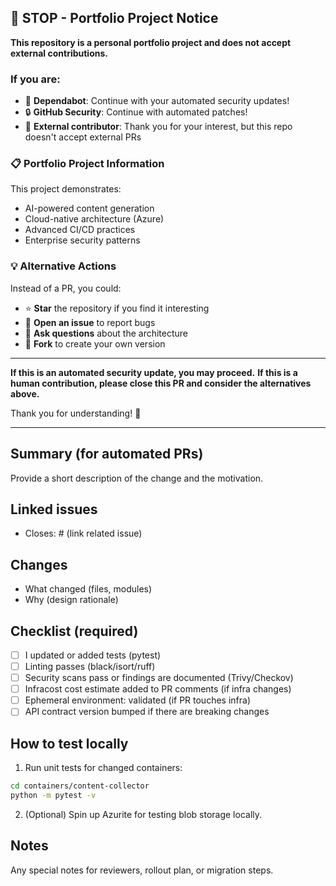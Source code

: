 ## 🛑 STOP - Portfolio Project Notice

**This repository is a personal portfolio project and does not accept external contributions.**

### If you are:
- 🤖 **Dependabot**: Continue with your automated security updates!
- 🔒 **GitHub Security**: Continue with automated patches!
- 👤 **External contributor**: Thank you for your interest, but this repo doesn't accept external PRs

### 📋 Portfolio Project Information
This project demonstrates:
- AI-powered content generation
- Cloud-native architecture (Azure)
- Advanced CI/CD practices
- Enterprise security patterns

### 💡 Alternative Actions
Instead of a PR, you could:
- ⭐ **Star** the repository if you find it interesting
- 🐛 **Open an issue** to report bugs
- 💬 **Ask questions** about the architecture
- 🍴 **Fork** to create your own version

---

**If this is an automated security update, you may proceed.** 
**If this is a human contribution, please close this PR and consider the alternatives above.**

Thank you for understanding! 🚀

---

## Summary (for automated PRs)

Provide a short description of the change and the motivation.

## Linked issues

- Closes: # (link related issue)

## Changes

- What changed (files, modules)
- Why (design rationale)

## Checklist (required)

- [ ] I updated or added tests (pytest)
- [ ] Linting passes (black/isort/ruff)
- [ ] Security scans pass or findings are documented (Trivy/Checkov)
- [ ] Infracost cost estimate added to PR comments (if infra changes)
- [ ] Ephemeral environment: validated (if PR touches infra)
- [ ] API contract version bumped if there are breaking changes

## How to test locally

1. Run unit tests for changed containers:

```bash
cd containers/content-collector
python -m pytest -v
```

2. (Optional) Spin up Azurite for testing blob storage locally.

## Notes

Any special notes for reviewers, rollout plan, or migration steps.
